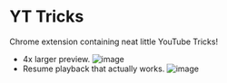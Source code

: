 # YT Tricks
Chrome extension containing neat little YouTube Tricks!

- 4x larger preview.
![image](https://user-images.githubusercontent.com/19492893/67814832-2b1aea00-facb-11e9-849c-bdecd10604c5.png)
- Resume playback that actually works.
![image](https://user-images.githubusercontent.com/19492893/67814847-39690600-facb-11e9-90f5-0519a2634659.png)

